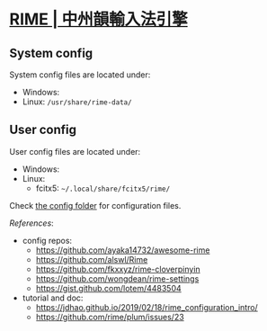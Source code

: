 # [RIME | 中州韻輸入法引擎](https://rime.im/)

## System config

System config files are located under:

- Windows:
- Linux: `/usr/share/rime-data/`

## User config

User config files are located under:

- Windows:
- Linux:
    - fcitx5: `~/.local/share/fcitx5/rime/`

Check [the config folder](./attachments/rime/) for configuration files.

*References*:

- config repos:
    - https://github.com/ayaka14732/awesome-rime
    - https://github.com/alswl/Rime
    - https://github.com/fkxxyz/rime-cloverpinyin
    - https://github.com/wongdean/rime-settings
    - https://gist.github.com/lotem/4483504
- tutorial and doc:
    - https://jdhao.github.io/2019/02/18/rime_configuration_intro/
    - https://github.com/rime/plum/issues/23
